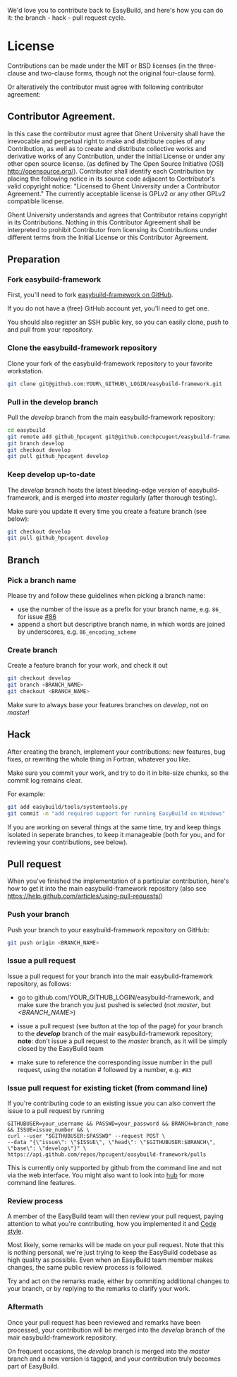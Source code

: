 We'd love you to contribute back to EasyBuild, and here's how you can do it: the branch - hack - pull request cycle.

# License
Contributions can be made under the MIT or
BSD licenses (in the three-clause and two-clause forms, though not the original four-clause form).

Or alteratively the contributor must agree with following contributor agreement:

## Contributor Agreement.
In this case the contributor must agree that Ghent University shall have the irrevocable and perpetual right to make and
distribute copies of any Contribution, as well as to create and distribute collective works and derivative works of
any Contribution, under the Initial License or under any other open source license.
(as defined by The Open Source Initiative (OSI) http://opensource.org/).
Contributor shall identify each Contribution by placing the following notice in its source code adjacent to
Contributor's valid copyright notice: "Licensed to Ghent University under a Contributor Agreement."
The currently acceptable license is GPLv2 or any other GPLv2 compatible license.

Ghent University understands and agrees that Contributor retains copyright in its Contributions.
Nothing in this Contributor Agreement shall be interpreted to prohibit Contributor from licensing its Contributions
under different terms from the Initial License or this Contributor Agreement.

## Preparation

### Fork easybuild-framework

First, you'll need to fork [easybuild-framework on GitHub](http://github.com/hpcugent/easybuild-framework).

If you do not have a (free) GitHub account yet, you'll need to get one.

You should also register an SSH public key, so you can easily clone, push to and pull from your repository.

### Clone the easybuild-framework repository

Clone your fork of the easybuild-framework repository to your favorite workstation.

```bash
git clone git@github.com:YOUR\_GITHUB\_LOGIN/easybuild-framework.git
```

### Pull in the develop branch

Pull the _develop_ branch from the main easybuild-framework repository:

```bash
cd easybuild
git remote add github_hpcugent git@github.com:hpcugent/easybuild-framework.git
git branch develop
git checkout develop
git pull github_hpcugent develop
```

### Keep develop up-to-date

The _develop_ branch hosts the latest bleeding-edge version of easybuild-framework, and is merged into _master_ regularly (after thorough testing).

Make sure you update it every time you create a feature branch (see below):

```bash
git checkout develop
git pull github_hpcugent develop
```



## Branch

### Pick a branch name

Please try and follow these guidelines when picking a branch name:
 * use the number of the issue as a prefix for your branch name, e.g. `86_` for issue [#86](https://github.com/hpcugent/easybuild-framework/issues/86)
 * append a short but descriptive branch name, in which words are joined by underscores, e.g. `86_encoding_scheme`

### Create branch

Create a feature branch for your work, and check it out

```bash
git checkout develop
git branch <BRANCH_NAME>
git checkout <BRANCH_NAME>
```

Make sure to always base your features branches on _develop_, not on _master_!



## Hack

After creating the branch, implement your contributions: new features, bug fixes, or rewriting the whole thing in Fortran, whatever you like.

Make sure you commit your work, and try to do it in bite-size chunks, so the commit log remains clear.

For example:

```bash
git add easybuild/tools/systemtools.py
git commit -m "add required support for running EasyBuild on Windows"
```

If you are working on several things at the same time, try and keep things isolated in seperate branches, to keep it manageable (both for you, and for reviewing your contributions, see below).



## Pull request

When you've finished the implementation of a particular contribution, here's how to get it into the main easybuild-framework repository (also see https://help.github.com/articles/using-pull-requests/)

### Push your branch

Push your branch to your easybuild-framework repository on GitHub:

```bash
git push origin <BRANCH_NAME>
```


### Issue a pull request

Issue a pull request for your branch into the mair easybuild-framework repository, as follows:

 * go to github.com/YOUR\_GITHUB\_LOGIN/easybuild-framework, and make sure the branch you just pushed is selected (not _master_, but _<BRANCH_NAME>_)

 * issue a pull request (see button at the top of the page) for your branch to the **_develop_** branch of the mair easybuild-framework repository; **note**: don't issue a pull request to the _master_ branch, as it will be simply closed by the EasyBuild team

 * make sure to reference the corresponding issue number in the pull request, using the notation # followed by a number, e.g. `#83`

### Issue pull request for existing ticket (from command line)

If you're contributing code to an existing issue you can also convert the issue to a pull request by running
```
GITHUBUSER=your_username && PASSWD=your_password && BRANCH=branch_name && ISSUE=issue_number && \
curl --user "$GITHUBUSER:$PASSWD" --request POST \
--data "{\"issue\": \"$ISSUE\", \"head\": \"$GITHUBUSER:$BRANCH\", \"base\": \"develop\"}" \
https://api.github.com/repos/hpcugent/easybuild-framework/pulls
```
This is currently only supported by github from the command line and not via the web interface.
You might also want to look into [hub](https://github.com/defunkt/hub) for more command line features.

### Review process

A member of the EasyBuild team will then review your pull request, paying attention to what you're contributing, how you implemented it and [Code style](https://github.com/hpcugent/easybuild/wiki/Code-style).

Most likely, some remarks will be made on your pull request. Note that this is nothing personal, we're just trying to keep the EasyBuild codebase as high quality as possible. Even when an EasyBuild team member makes changes, the same public review process is followed.

Try and act on the remarks made, either by commiting additional changes to your branch, or by replying to the remarks to clarify your work.


### Aftermath

Once your pull request has been reviewed and remarks have been processed, your contribution will be merged into the _develop_ branch of the mair easybuild-framework repository.

On frequent occasions, the _develop_ branch is merged into the _master_ branch and a new version is tagged, and your contribution truly becomes part of EasyBuild.
